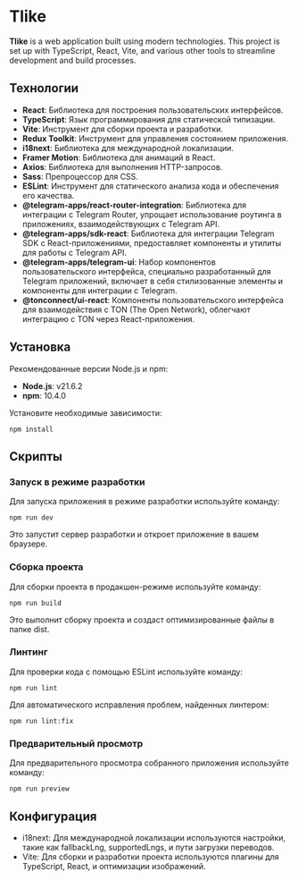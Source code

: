 # Tlike

**Tlike** is a web application built using modern technologies. This project is set up with TypeScript, React, Vite, and various other tools to streamline development and build processes.

## Технологии

- **React**: Библиотека для построения пользовательских интерфейсов.
- **TypeScript**: Язык программирования для статической типизации.
- **Vite**: Инструмент для сборки проекта и разработки.
- **Redux Toolkit**: Инструмент для управления состоянием приложения.
- **i18next**: Библиотека для международной локализации.
- **Framer Motion**: Библиотека для анимаций в React.
- **Axios**: Библиотека для выполнения HTTP-запросов.
- **Sass**: Препроцессор для CSS.
- **ESLint**: Инструмент для статического анализа кода и обеспечения его качества.
- **@telegram-apps/react-router-integration**: Библиотека для интеграции с Telegram Router, упрощает использование роутинга в приложениях, взаимодействующих с Telegram API.
- **@telegram-apps/sdk-react**: Библиотека для интеграции Telegram SDK с React-приложениями, предоставляет компоненты и утилиты для работы с Telegram API.
- **@telegram-apps/telegram-ui**: Набор компонентов пользовательского интерфейса, специально разработанный для Telegram приложений, включает в себя стилизованные элементы и компоненты для интеграции с Telegram.
- **@tonconnect/ui-react**: Компоненты пользовательского интерфейса для взаимодействия с TON (The Open Network), облегчают интеграцию с TON через React-приложения.

## Установка

Рекомендованные версии Node.js и npm:

- **Node.js**: v21.6.2
- **npm**: 10.4.0

Установите необходимые зависимости:

```
npm install
```

## Скрипты

### Запуск в режиме разработки

Для запуска приложения в режиме разработки используйте команду:

```
npm run dev
```

Это запустит сервер разработки и откроет приложение в вашем браузере.

### Сборка проекта

Для сборки проекта в продакшен-режиме используйте команду:

```
npm run build
```

Это выполнит сборку проекта и создаст оптимизированные файлы в папке dist.

### Линтинг

Для проверки кода с помощью ESLint используйте команду:

```
npm run lint
```

Для автоматического исправления проблем, найденных линтером:

```
npm run lint:fix
```

### Предварительный просмотр

Для предварительного просмотра собранного приложения используйте команду:

```
npm run preview
```

## Конфигурация

- i18next: Для международной локализации используются настройки, такие как fallbackLng, supportedLngs, и пути загрузки переводов.
- Vite: Для сборки и разработки проекта используются плагины для TypeScript, React, и оптимизации изображений.
